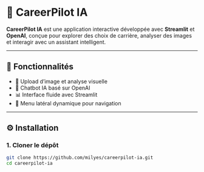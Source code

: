 # 🚀 CareerPilot IA

**CareerPilot IA** est une application interactive développée avec **Streamlit** et **OpenAI**, conçue pour explorer des choix de carrière, analyser des images et interagir avec un assistant intelligent.

---

## 🧠 Fonctionnalités

- 📸 Upload d’image et analyse visuelle
- 💬 Chatbot IA basé sur OpenAI
- 📊 Interface fluide avec Streamlit
- 🔧 Menu latéral dynamique pour navigation

---

## ⚙️ Installation

### 1. Cloner le dépôt
```bash
git clone https://github.com/milyes/careerpilot-ia.git
cd careerpilot-ia
